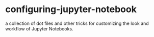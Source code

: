 # configuring-jupyter-notebook
a collection of dot files and other tricks for customizing the look and workflow of Jupyter Notebooks.
